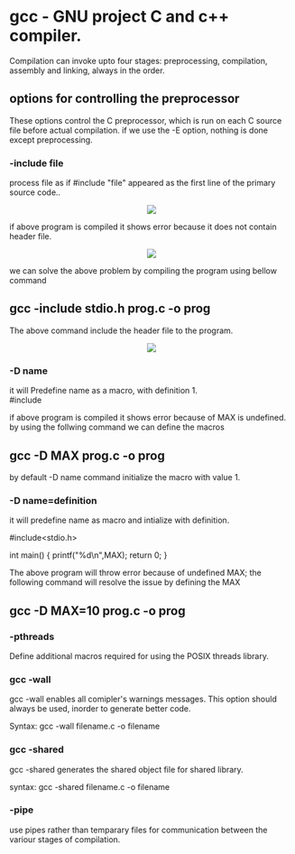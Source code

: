 <h1>gcc - GNU project C and c++ compiler.</h1>

Compilation can invoke upto four stages: preprocessing, compilation, assembly and linking, always in the order.

<h2> options for controlling the preprocessor</h2>
These options control the C preprocessor, which is run on each C source file before actual compilation.
if we use the -E option, nothing is done except preprocessing.

<h3> -include file </h3>
process file as if #include "file" appeared as the first line of the primary source code..
<p align="center">
<img src="https://github.com/lakshminarayana8522/Advanced-C/tree/main/Gcc/figures/include3.PNG">
</p>

if above program is compiled it shows error because it does not contain header file.
<p align="center">
<img src="https://github.com/lakshminarayana8522/Advanced-C/tree/main/Gcc/figures/include2.PNG">
</p>
we can solve the above problem by compiling the program using bellow command
<h2> gcc -include stdio.h prog.c -o prog </h2>
The above command include the header file to the program.
<p align="center">
<img src="https://github.com/lakshminarayana8522/Advanced-C/tree/main/Gcc/figures/include2.PNG">
</p>

<h3> -D name </h3>
 it will Predefine name as a macro, with definition 1.
<div>
#include<stdio.h>

if above program is compiled it shows error because of MAX is undefined.
by using the follwing command we can define the macros
<h2> gcc -D MAX prog.c -o prog </h2>
by default -D name command initialize the macro with value 1.


<h3> -D name=definition </h3>
it will predefine name as macro and intialize with definition.
<div>

#include<stdio.h>

int main()
{
	printf("%d\n",MAX);
	return 0;
}
</div>

The above program will throw error because of undefined MAX;
the following command will resolve the issue by defining the MAX
<h2> gcc -D MAX=10 prog.c -o prog </h2>


<h3> -pthreads </h3>
Define additional macros required for using the POSIX threads library.

<h3> gcc -wall </h3>

gcc -wall enables all comipler's warnings messages. This option should always be used, inorder to generate better code.

Syntax:  gcc -wall filename.c -o filename


<h3>gcc -shared </h3>

gcc -shared generates the shared object file for shared library.

syntax: gcc -shared filename.c -o filename

<h3>-pipe </h3>
use pipes rather than temparary files for communication between the variour stages of compilation.
